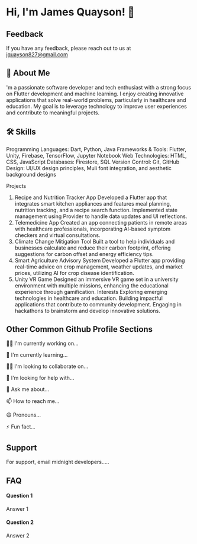 


# Hi, I'm James Quayson! 👋


## Feedback

If you have any feedback, please reach out to us at jquayson827@gmail.com


## 🚀 About Me
'm a passionate software developer and tech enthusiast with a strong focus on Flutter development and machine learning. I enjoy creating innovative applications that solve real-world problems, particularly in healthcare and education. My goal is to leverage technology to improve user experiences and contribute to meaningful projects.


## 🛠 Skills
Programming Languages: Dart, Python, Java
Frameworks & Tools: Flutter, Unity, Firebase, TensorFlow, Jupyter Notebook
Web Technologies: HTML, CSS, JavaScript
Databases: Firestore, SQL
Version Control: Git, GitHub
Design: UI/UX design principles, Muli font integration, and aesthetic background designs


Projects
1. Recipe and Nutrition Tracker App
Developed a Flutter app that integrates smart kitchen appliances and features meal planning, nutrition tracking, and a recipe search function.
Implemented state management using Provider to handle data updates and UI reflections.
2. Telemedicine App
Created an app connecting patients in remote areas with healthcare professionals, incorporating AI-based symptom checkers and virtual consultations.
3. Climate Change Mitigation Tool
Built a tool to help individuals and businesses calculate and reduce their carbon footprint, offering suggestions for carbon offset and energy efficiency tips.
4. Smart Agriculture Advisory System
Developed a Flutter app providing real-time advice on crop management, weather updates, and market prices, utilizing AI for crop disease identification.
5. Unity VR Game
Designed an immersive VR game set in a university environment with multiple missions, enhancing the educational experience through gamification.
Interests
Exploring emerging technologies in healthcare and education.
Building impactful applications that contribute to community development.
Engaging in hackathons to brainstorm and develop innovative solutions.




## Other Common Github Profile Sections
👩‍💻 I'm currently working on...

🧠 I'm currently learning...

👯‍♀️ I'm looking to collaborate on...

🤔 I'm looking for help with...

💬 Ask me about...

📫 How to reach me...

😄 Pronouns...

⚡️ Fun fact...


## Support

For support, email midnight developers.....


## FAQ

#### Question 1

Answer 1

#### Question 2

Answer 2

